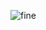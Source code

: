 ![fine](https://user-images.githubusercontent.com/47701394/194341350-ea985f35-9fee-4ba6-b60e-a0a5f7b55635.gif)
